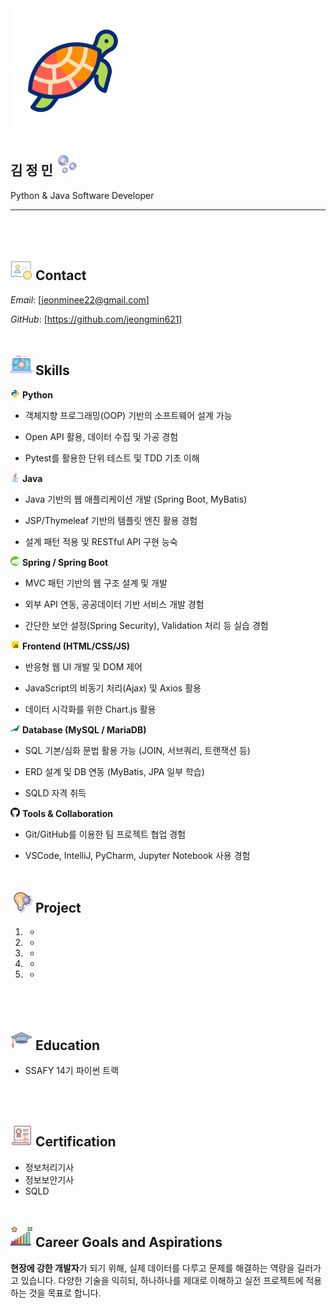 <img src="img/turtle.gif" width="200px" height="200px"/>

## 김 정 민 <img src="img/bubbles_icon.png" width="35px" height="35px"/>
Python & Java Software Developer</small>

---
<br><br>

## <img src="img/contact_icon.png" width="35px" height="35px"/> Contact
*Email*: [jeonminee22@gmail.com]

*GitHub*: [https://github.com/jeongmin621]
<br><br>

## <img src="img/skills_icon.png" width="35px" height="35px"/> Skills
<img src="./python_icon.png" width="15px" height="15px"/> **Python**

- 객체지향 프로그래밍(OOP) 기반의 소프트웨어 설계 가능

- Open API 활용, 데이터 수집 및 가공 경험

- Pytest를 활용한 단위 테스트 및 TDD 기초 이해

<img src="img/java_icon.png" width="15px" height="15px"/> **Java**

- Java 기반의 웹 애플리케이션 개발 (Spring Boot, MyBatis)

- JSP/Thymeleaf 기반의 템플릿 엔진 활용 경험

- 설계 패턴 적용 및 RESTful API 구현 능숙

<img src="img/spring_icon.png" width="15px" height="15px"/> **Spring / Spring Boot**

- MVC 패턴 기반의 웹 구조 설계 및 개발

- 외부 API 연동, 공공데이터 기반 서비스 개발 경험

- 간단한 보안 설정(Spring Security), Validation 처리 등 실습 경험

<img src="img/javascript_icon.png" width="15px" height="15px"/> **Frontend (HTML/CSS/JS)**

- 반응형 웹 UI 개발 및 DOM 제어

- JavaScript의 비동기 처리(Ajax) 및 Axios 활용

- 데이터 시각화를 위한 Chart.js 활용

<img src="img/mariadb_icon.png" width="15px" height="15px"/> **Database (MySQL / MariaDB)**

- SQL 기본/심화 문법 활용 가능 (JOIN, 서브쿼리, 트랜잭션 등)

- ERD 설계 및 DB 연동 (MyBatis, JPA 일부 학습)

- SQLD 자격 취득

<img src="img/github_logo.png" width="15px" height="15px"/> **Tools & Collaboration**

- Git/GitHub를 이용한 팀 프로젝트 협업 경험

- VSCode, IntelliJ, PyCharm, Jupyter Notebook 사용 경험
<br><br>

## <img src="img/project_icon.png" width="35px" height="35px"/> Project
1. -
2. -
3. -
4. -
5. -
<br><br>

## <img src="img/education_icon.png" width="35px" height="35px"/> Education
- SSAFY 14기 파이썬 트랙

<br><br>

## <img src="img/certification_icon.png" width="35px" height="35px"/> Certification
- 정보처리기사
- 정보보안기사
- SQLD
<br><br>

## <img src="img/goals_icon.png" width="35px" height="35px"/> Career Goals and Aspirations
**현장에 강한 개발자**가 되기 위해, 실제 데이터를 다루고 문제를 해결하는 역량을 길러가고 있습니다.
다양한 기술을 익히되, 하나하나를 제대로 이해하고 실전 프로젝트에 적용하는 것을 목표로 합니다.

